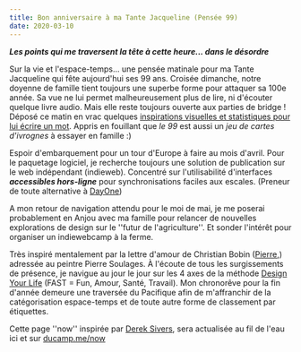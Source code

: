 ```yaml
---
title: Bon anniversaire à ma Tante Jacqueline (Pensée 99)
date: 2020-03-10
---
```


***Les points qui me traversent la tête à cette heure... dans le désordre***

Sur la vie et l'espace-temps... une pensée matinale pour ma Tante Jacqueline qui fête aujourd'hui ses 99 ans. 
Croisée dimanche, notre doyenne de famille tient toujours une superbe forme pour attaquer sa 100e année. Sa vue ne lui permet malheureusement plus de lire, ni d'écouter quelque livre audio. Mais elle reste toujours ouverte aux parties de bridge ! Déposé ce matin en vrac quelques [inspirations visuelles et statistiques pour lui écrire un mot](https://ducamp.me/2020-070). Appris en fouillant que _le 99_ est aussi un _jeu de cartes d'ivrognes_ à essayer en famille :)

Espoir d'embarquement pour un tour d'Europe à faire au mois d'avril. Pour le paquetage logiciel, je recherche toujours une solution de publication sur le web indépendant (indieweb). Concentré sur l'utilisabilité d'interfaces ***accessibles hors-ligne*** pour synchronisations faciles aux escales. (Preneur de toute alternative à [DayOne](https://ducamp.me/DayOne))

A mon retour de navigation attendu pour le moi de mai, je me poserai probablement en Anjou avec ma famille pour relancer de nouvelles explorations de design sur le ''futur de l'agriculture''. Et sonder l'intérêt pour organiser un indiewebcamp à la ferme. 

Très inspiré mentalement par la lettre d'amour de Christian Bobin ([Pierre,](https://www.babelio.com/livres/Bobin-Pierre/1157433)) adressée au peintre Pierre Soulages. À l'écoute de tous les surgissements de présence, je navigue au jour le jour sur les 4 axes de la méthode [Design Your Life](https://ducamp.me/DYL) (FAST = Fun, Amour, Santé, Travail). Mon chronorêve pour la fin d'année demeure une traversée du Pacifique afin de m'affranchir de la catégorisation espace-temps et de toute autre forme de classement par étiquettes.

Cette page ''now'' inspirée par [Derek Sivers](https://ducamp.me/maintenant), sera actualisée au fil de l'eau ici et sur [ducamp.me/now](https://ducamp.me/now)




